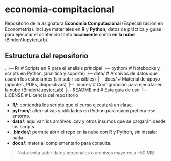 # economia-compitacional

Repositorio de la asignatura **Economía Computacional** (Especialización en Econometría).
Incluye materiales en **R** y **Python**, datos de práctica y guías para ejecutar el contenido
tanto **localmente** como **en la nube** (Binder/JupyterLab).
## Estructura del repositorio

.
├─ R/                 # Scripts en R para el análisis principal
├─ python/            # Notebooks y scripts en Python (analítica y soporte)
├─ data/              # Archivos de datos que usarán los estudiantes (sin subir sensibles)
├─ docs/              # Material de apoyo (apuntes, PDFs, diapositivas)
├─ .binder/           # Configuración para ejecutar en la nube (Binder/JupyterLab)
├─ README.md          # Esta guía de uso
└─ LICENSE            # Licencia del repositorio

- **R/**: contendrá los scripts que el curso ejecutará en clase.  
- **python/**: alternativas y utilidades en Python para quien prefiera ese entorno.  
- **data/**: aquí van los archivos .csv y otros insumos que se cargarán desde los scripts.  
- **.binder/**: permite abrir el repo en la nube con R y Python, sin instalar nada.  
- **docs/**: material complementario para consulta.

> Nota: evita subir datos personales o archivos mayores a ~50 MB.
